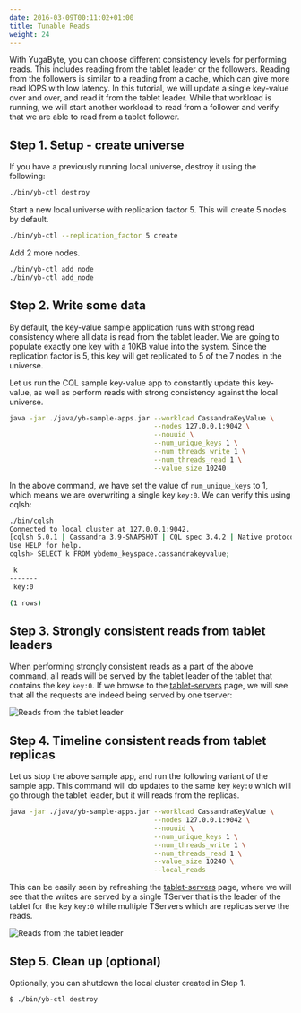 ```yaml
---
date: 2016-03-09T00:11:02+01:00
title: Tunable Reads
weight: 24
---
```


With YugaByte, you can choose different consistency levels for performing reads. This includes reading from the tablet leader or the followers. Reading from the followers is similar to a reading from a cache, which can give more read IOPS with low latency. In this tutorial, we will update a single key-value over and over, and read it from the tablet leader. While that workload is running, we will start another workload to read from a follower and verify that we are able to read from a tablet follower.


## Step 1. Setup - create universe

If you have a previously running local universe, destroy it using the following:

```sh
./bin/yb-ctl destroy
```

Start a new local universe with replication factor 5. This will create 5 nodes by default.

```sh
./bin/yb-ctl --replication_factor 5 create
```

Add 2 more nodes.

```sh
./bin/yb-ctl add_node
./bin/yb-ctl add_node
```

## Step 2. Write some data

By default, the key-value sample application runs with strong read consistency where all data is read from the tablet leader. We are going to populate exactly one key with a 10KB value into the system. Since the replication factor is 5, this key will get replicated to 5 of the 7 nodes in the universe.

Let us run the CQL sample key-value app to constantly update this key-value, as well as perform reads with strong consistency against the local universe.

```sh
java -jar ./java/yb-sample-apps.jar --workload CassandraKeyValue \
                                    --nodes 127.0.0.1:9042 \
                                    --nouuid \
                                    --num_unique_keys 1 \
                                    --num_threads_write 1 \
                                    --num_threads_read 1 \
                                    --value_size 10240
```


In the above command, we have set the value of `num_unique_keys` to 1, which means we are overwriting a single key `key:0`. We can verify this using cqlsh:

```sh
./bin/cqlsh
Connected to local cluster at 127.0.0.1:9042.
[cqlsh 5.0.1 | Cassandra 3.9-SNAPSHOT | CQL spec 3.4.2 | Native protocol v4]
Use HELP for help.
cqlsh> SELECT k FROM ybdemo_keyspace.cassandrakeyvalue;

 k
-------
 key:0

(1 rows)
```

## Step 3. Strongly consistent reads from tablet leaders

When performing strongly consistent reads as a part of the above command, all reads will be served by the tablet leader of the tablet that contains the key `key:0`. If we browse to the <a href='http://127.0.0.1:7000/tablet-servers' target="_blank">tablet-servers</a> page, we will see that all the requests are indeed being served by one tserver:

![Reads from the tablet leader](/images/explore-core-features/tuanble-reads-leader.png)


## Step 4. Timeline consistent reads from tablet replicas

Let us stop the above sample app, and run the following variant of the sample app. This command will do updates to the same key `key:0` which will go through the tablet leader, but it will reads from the replicas.

```sh
java -jar ./java/yb-sample-apps.jar --workload CassandraKeyValue \
                                    --nodes 127.0.0.1:9042 \
                                    --nouuid \
                                    --num_unique_keys 1 \
                                    --num_threads_write 1 \
                                    --num_threads_read 1 \
                                    --value_size 10240 \
                                    --local_reads
```

This can be easily seen by refreshing the <a href='http://127.0.0.1:7000/tablet-servers' target="_blank">tablet-servers</a> page, where we will see that the writes are served by a single TServer that is the leader of the tablet for the key `key:0` while multiple TServers which are replicas serve the reads.

![Reads from the tablet leader](/images/explore-core-features/tuanble-reads-followers.png)


## Step 5. Clean up (optional)

Optionally, you can shutdown the local cluster created in Step 1.

```sh
$ ./bin/yb-ctl destroy
```
